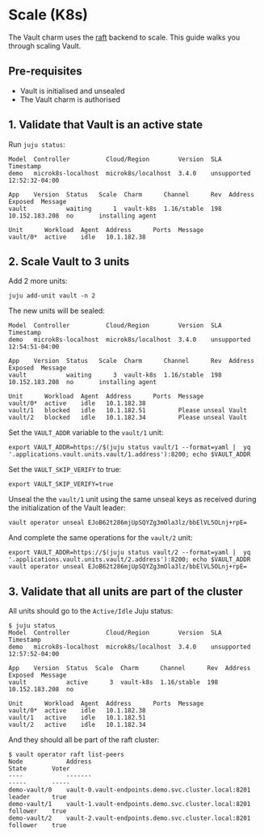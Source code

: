 # Scale (K8s)

The Vault charm uses the [raft](https://developer.hashicorp.com/vault/docs/configuration/storage/raft) backend to scale. This guide walks you through scaling Vault.

## Pre-requisites

- Vault is initialised and unsealed
- The Vault charm is authorised

## 1. Validate that Vault is an active state

Run `juju status`:
```
Model  Controller          Cloud/Region        Version  SLA          Timestamp
demo   microk8s-localhost  microk8s/localhost  3.4.0    unsupported  12:52:32-04:00

App    Version  Status   Scale  Charm      Channel      Rev  Address         Exposed  Message
vault           waiting      1  vault-k8s  1.16/stable  198  10.152.183.208  no       installing agent

Unit      Workload  Agent  Address      Ports  Message
vault/0*  active    idle   10.1.182.38
```

## 2. Scale Vault to 3 units

Add 2 more units:

```
juju add-unit vault -n 2
```

The new units will be sealed:

```
Model  Controller          Cloud/Region        Version  SLA          Timestamp
demo   microk8s-localhost  microk8s/localhost  3.4.0    unsupported  12:54:51-04:00

App    Version  Status   Scale  Charm      Channel      Rev  Address         Exposed  Message
vault           waiting      3  vault-k8s  1.16/stable  198  10.152.183.208  no       installing agent

Unit      Workload  Agent  Address      Ports  Message
vault/0*  active    idle   10.1.182.38         
vault/1   blocked   idle   10.1.182.51         Please unseal Vault
vault/2   blocked   idle   10.1.182.34         Please unseal Vault
```

Set the `VAULT_ADDR` variable to the `vault/1` unit:
```
export VAULT_ADDR=https://$(juju status vault/1 --format=yaml |  yq '.applications.vault.units.vault/1.address'):8200; echo $VAULT_ADDR
```

Set the `VAULT_SKIP_VERIFY` to true:

```
export VAULT_SKIP_VERIFY=true
```

Unseal the the `vault/1` unit using the same unseal keys as received during the initialization of the Vault leader:

```
vault operator unseal EJoB62t286mjUpSQYZg3mOla3lz/bbElVL5OLnj+rpE=
```

And complete the same operations for the `vault/2` unit:

```
export VAULT_ADDR=https://$(juju status vault/2 --format=yaml |  yq '.applications.vault.units.vault/2.address'):8200; echo $VAULT_ADDR
vault operator unseal EJoB62t286mjUpSQYZg3mOla3lz/bbElVL5OLnj+rpE=
```

## 3. Validate that all units are part of the cluster

All units should go to the `Active/Idle` Juju status:

```
$ juju status
Model  Controller          Cloud/Region        Version  SLA          Timestamp
demo   microk8s-localhost  microk8s/localhost  3.4.0    unsupported  12:57:52-04:00

App    Version  Status  Scale  Charm      Channel      Rev  Address         Exposed  Message
vault           active      3  vault-k8s  1.16/stable  198  10.152.183.208  no       

Unit      Workload  Agent  Address      Ports  Message
vault/0*  active    idle   10.1.182.38         
vault/1   active    idle   10.1.182.51         
vault/2   active    idle   10.1.182.34 
```

And they should all be part of the raft cluster:

```
$ vault operator raft list-peers
Node            Address                                                State       Voter
----            -------                                                -----       -----
demo-vault/0    vault-0.vault-endpoints.demo.svc.cluster.local:8201    leader      true
demo-vault/1    vault-1.vault-endpoints.demo.svc.cluster.local:8201    follower    true
demo-vault/2    vault-2.vault-endpoints.demo.svc.cluster.local:8201    follower    true
```
